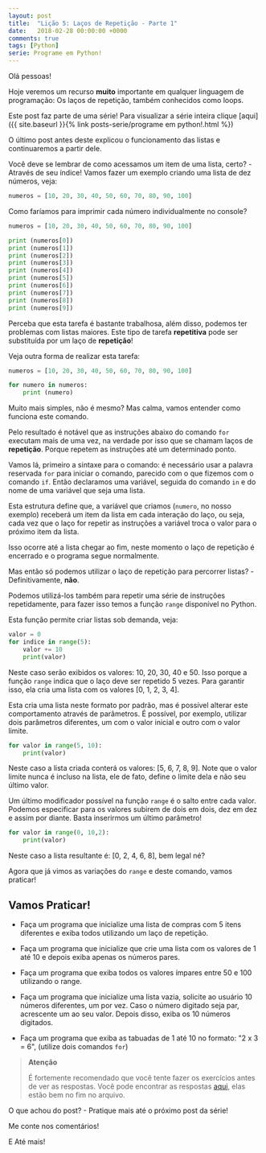 ```yaml
---
layout: post
title:  "Lição 5: Laços de Repetição - Parte 1"
date:   2018-02-28 00:00:00 +0000
comments: true
tags: [Python]
serie: Programe em Python!
---
```


Olá pessoas!

Hoje veremos um recurso **muito** importante em qualquer linguagem de programação: Os laços de repetição, também conhecidos como loops.

<!--more-->

Este post faz parte de uma série! Para visualizar a série inteira clique [aqui]({{ site.baseurl }}{% link posts-serie/programe em python!.html %})

O último post antes deste explicou o funcionamento das listas e continuaremos a partir dele.

Você deve se lembrar de como acessamos um item de uma lista, certo? -Através de seu índice! Vamos fazer um exemplo criando uma lista de dez números, veja:

```python
numeros = [10, 20, 30, 40, 50, 60, 70, 80, 90, 100]
```

Como faríamos para imprimir cada número individualmente no console?

```python
numeros = [10, 20, 30, 40, 50, 60, 70, 80, 90, 100]

print (numeros[0])
print (numeros[1])
print (numeros[2])
print (numeros[3])
print (numeros[4])
print (numeros[5])
print (numeros[6])
print (numeros[7])
print (numeros[8])
print (numeros[9])
```
Perceba que esta tarefa é bastante trabalhosa, além disso, podemos ter problemas com listas maiores. Este tipo de tarefa **repetitiva** pode ser substituída por um laço de **repetição**!

Veja outra forma de realizar esta tarefa:

```python
numeros = [10, 20, 30, 40, 50, 60, 70, 80, 90, 100]

for numero in numeros:
    print (numero)
```
Muito mais simples, não é mesmo? Mas calma, vamos entender como funciona este comando. 

Pelo resultado é notável que as instruções abaixo do comando `for` executam mais de uma vez, na verdade por isso que se chamam laços de **repetição**. Porque repetem as instruções até um determinado ponto.

Vamos lá, primeiro a sintaxe para o comando: é necessário usar a palavra reservada `for` para iniciar o comando, parecido com o que fizemos com o comando `if`. Então declaramos uma variável, seguida do comando `in` e do nome de uma variável que seja uma lista.

Esta estrutura define que, a variável que criamos (`numero`, no nosso exemplo) receberá um item da lista em cada interação do laço, ou seja, cada vez que o laço for repetir as instruções a variável troca o valor para o próximo item da lista.

Isso ocorre até a lista chegar ao fim, neste momento o laço de repetição é encerrado e o programa segue normalmente.

Mas então só podemos utilizar o laço de repetição para percorrer listas? -Definitivamente, **não**.

Podemos utilizá-los também para repetir uma série de instruções repetidamente, para fazer isso temos a função `range` disponível no Python.

Esta função permite criar listas sob demanda, veja:

```python
valor = 0
for indice in range(5):
    valor += 10
    print(valor)
```

Neste caso serão exibidos os valores: 10, 20, 30, 40 e 50. Isso porque a função `range` indica que o laço deve ser repetido 5 vezes. Para garantir isso, ela cria uma lista com os valores [0, 1, 2, 3, 4].

Esta cria uma lista neste formato por padrão, mas é possível alterar este comportamento através de parâmetros. É possível, por exemplo, utilizar dois parâmetros diferentes, um com o valor inicial e outro com o valor limite.

```python
for valor in range(5, 10):
    print(valor)
```
Neste caso a lista criada conterá os valores: [5, 6, 7, 8, 9]. Note que o valor limite nunca é incluso na lista, ele de fato, define o limite dela e não seu último valor.

Um último modificador possível na função `range` é o salto entre cada valor. Podemos especificar para os valores subirem de dois em dois, dez em dez e assim por diante. Basta inserirmos um último parâmetro!

```python
for valor in range(0, 10,2):
    print(valor)
```
Neste caso a lista resultante é: [0, 2, 4, 6, 8], bem legal né?

Agora que já vimos as variações do `range` e deste comando, vamos praticar!

## Vamos Praticar!

* Faça um programa que inicialize uma lista de compras com 5 itens diferentes e exiba todos utilizando um laço de repetição.

* Faça um programa que inicialize que crie uma lista com os valores de 1 até 10 e depois exiba apenas os números pares. 

* Faça um programa que exiba todos os valores ímpares entre 50 e 100 utilizando o range.

* Faça um programa que inicialize uma lista vazia, solicite ao usuário 10 números diferentes, um por vez. Caso o número digitado seja par, acrescente um ao seu valor. Depois disso, exiba os 10 números digitados.

* Faça um programa que exiba as tabuadas de 1 até 10 no formato: "2 x 3 = 6", (utilize dois comandos `for`)

> **Atenção**
> 
> É fortemente recomendado que você tente fazer os exercícios antes de ver as respostas.
> Você pode encontrar as respostas [aqui](https://github.com/gabrielschade/Python-Intro-Serie/blob/master/05-Loops.py), elas estão bem no fim no arquivo.

O que achou do post? - Pratique mais até o próximo post da série!

Me conte nos comentários!

E Até mais!